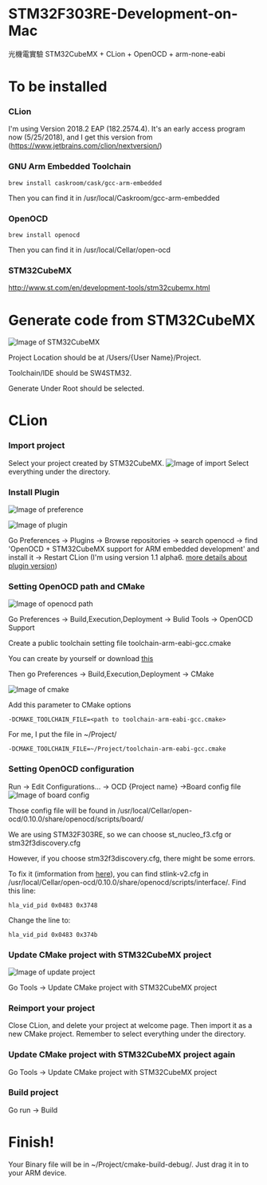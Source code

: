 # STM32F303RE-Development-on-Mac
光機電實驗
STM32CubeMX + CLion + OpenOCD + arm-none-eabi

# To be installed

### CLion 
I'm using Version 2018.2 EAP (182.2574.4). 
It's an early access program now (5/25/2018), and I get this version from (https://www.jetbrains.com/clion/nextversion/)
### GNU Arm Embedded Toolchain 
    brew install caskroom/cask/gcc-arm-embedded
Then you can find it in /usr/local/Caskroom/gcc-arm-embedded
### OpenOCD
    brew install openocd
Then you can find it in /usr/local/Cellar/open-ocd
### STM32CubeMX
http://www.st.com/en/development-tools/stm32cubemx.html

# Generate code from STM32CubeMX

![Image of STM32CubeMX](https://github.com/b04505009/STM32F303RE-Development-on-Mac/blob/master/STM32CubeMX.png)

Project Location should be at /Users/{User Name}/Project.

Toolchain/IDE should be SW4STM32.

Generate Under Root should be selected.

# CLion 

### Import project
Select your project created by STM32CubeMX.
![Image of import](https://github.com/b04505009/STM32F303RE-Development-on-Mac/blob/master/CLion%20import.png)
Select everything under the directory.

### Install Plugin 

![Image of preference](https://github.com/b04505009/STM32F303RE-Development-on-Mac/blob/master/STM32CubeMX.png)

![Image of plugin](https://github.com/b04505009/STM32F303RE-Development-on-Mac/blob/master/CLion%20plugin.png)

Go Preferences -> Plugins -> Browse repositories -> search openocd -> find 'OpenOCD + STM32CubeMX support for ARM embedded development' and install it -> Restart CLion
(I'm using version 1.1 alpha6. [more details about plugin version](https://plugins.jetbrains.com/plugin/10115-openocd--stm32cubemx-support-for-arm-embedded-development))

### Setting OpenOCD path and CMake

![Image of openocd path](https://github.com/b04505009/STM32F303RE-Development-on-Mac/blob/master/CLion%20openocd%20path.png)

Go Preferences -> Build,Execution,Deployment -> Bulid Tools -> OpenOCD Support

Create a public toolchain setting file toolchain-arm-eabi-gcc.cmake 

You can create by yourself or download [this](https://github.com/b04505009/STM32F303RE-Development-on-Mac/blob/master/toolchain-arm-eabi-gcc.cmake)

Then go Preferences -> Build,Execution,Deployment -> CMake 

![Image of cmake](https://github.com/b04505009/STM32F303RE-Development-on-Mac/blob/master/CLion%20cmake.png)

Add this parameter to CMake options

    -DCMAKE_TOOLCHAIN_FILE=<path to toolchain-arm-eabi-gcc.cmake>
For me, I put the file in ~/Project/

    -DCMAKE_TOOLCHAIN_FILE=~/Project/toolchain-arm-eabi-gcc.cmake

### Setting OpenOCD configuration

Run -> Edit Configurations... -> OCD {Project name} ->Board config file 
![Image of board config](https://github.com/b04505009/STM32F303RE-Development-on-Mac/blob/master/CLion%20board%20config.png)

Those config file will be found in /usr/local/Cellar/open-ocd/0.10.0/share/openocd/scripts/board/

We are using STM32F303RE, so we can choose st_nucleo_f3.cfg or stm32f3discovery.cfg

However, if you choose stm32f3discovery.cfg, there might be some errors.

To fix it (imformation from [here](http://www.openstm32.org/forumthread562)), you can find stlink-v2.cfg in /usr/local/Cellar/open-ocd/0.10.0/share/openocd/scripts/interface/.
Find this line:

    hla_vid_pid 0x0483 0x3748
Change the line to:

    hla_vid_pid 0x0483 0x374b

### Update CMake project with STM32CubeMX project

![Image of update project](https://github.com/b04505009/STM32F303RE-Development-on-Mac/blob/master/CLion%20update%20project.png)

Go Tools -> Update CMake project with STM32CubeMX project

### Reimport your project

Close CLion, and delete your project at welcome page. Then import it as a new CMake project. 
Remember to select everything under the directory.

### Update CMake project with STM32CubeMX project again

Go Tools -> Update CMake project with STM32CubeMX project

### Build project

Go run -> Build 

# Finish! 

Your Binary file will be in ~/Project/cmake-build-debug/. Just drag it in to your ARM device.

